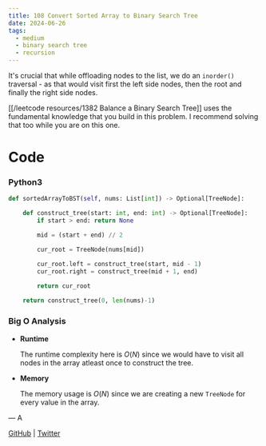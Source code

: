 ```yaml
---
title: 108 Convert Sorted Array to Binary Search Tree
date: 2024-06-26
tags:
  - medium
  - binary search tree
  - recursion
---
```


It's crucial that while offloading nodes to the list, we do an `inorder()` traversal - as that would visit first the left side nodes, then the root and finally the right side nodes.

[[/leetcode resources/1382 Balance a Binary Search Tree]] uses the fundamental knowledge that you build in this problem. I recommend solving that too while you are on this one.


# Code

### Python3

```python
def sortedArrayToBST(self, nums: List[int]) -> Optional[TreeNode]:

    def construct_tree(start: int, end: int) -> Optional[TreeNode]:
        if start > end: return None

        mid = (start + end) // 2

        cur_root = TreeNode(nums[mid])

        cur_root.left = construct_tree(start, mid - 1)
        cur_root.right = construct_tree(mid + 1, end)

        return cur_root
    
    return construct_tree(0, len(nums)-1)
```

### Big O Analysis

- **Runtime**

  The runtime complexity here is $O(N)$ since we would have to visit all nodes in the array atleast once to construct the tree.

- **Memory**

  The memory usage is $O(N)$ since we are creating a new `TreeNode` for every value in the array.

— A

[GitHub](https://github.com/AtharvaKamble) | [Twitter](https://twitter.com/AtharvaKamble07)

